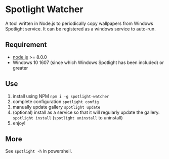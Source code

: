 # Spotlight Watcher
A tool written in Node.js to periodically copy wallpapers from Windows Spotlight service.
It can be registered as a windows service to auto-run.

## Requirement
* [node.js](https://nodejs.org/en/) >= 8.0.0
* Windows 10 1607 (since which Windows Spotlight has been included) or greater

## Use
1. install using NPM `npm i -g spotlight-watcher`
2. complete configuration `spotlight config`
3. manually update gallery `spotlight update`
4. (optional) install as a service so that it will regularly update the gallery. `spotlight install` (`spotlight uninstall` to uninstall)
5. enjoy!

## More
See `spotlight -h` in powershell.
